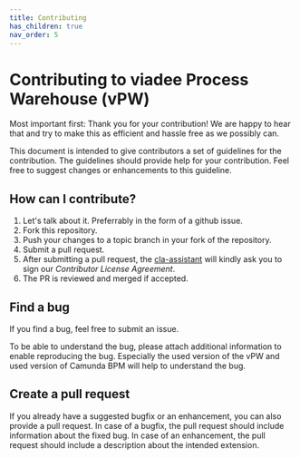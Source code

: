 ```yaml
---
title: Contributing
has_children: true
nav_order: 5
---
```

# Contributing to viadee Process Warehouse (vPW)

Most important first: Thank you for your contribution! We are happy to hear that and try to make this as efficient and hassle free as we possibly can.

This document is intended to give contributors a set of guidelines for the contribution.
The guidelines should provide help for your contribution. 
Feel free to suggest changes or enhancements to this guideline.

## How can I contribute?
1. Let's talk about it. Preferrably in the form of a github issue.
2. Fork this repository.
3. Push your changes to a topic branch in your fork of the repository.
4. Submit a pull request.
5. After submitting a pull request, the [cla-assistant](https://cla-assistant.io) will kindly ask you to sign our *Contributor License Agreement*.
6. The PR is reviewed and merged if accepted.


## Find a bug
If you find a bug, feel free to submit an issue.

To be able to understand the bug, please attach additional information to enable reproducing the bug.
Especially the used version of the vPW and used version of Camunda BPM will help to understand the bug.

## Create a pull request
If you already have a suggested bugfix or an enhancement, you can also provide a pull request.
In case of a bugfix, the pull request should include information about the fixed bug.
In case of an enhancement, the pull request should include a description about the intended extension.